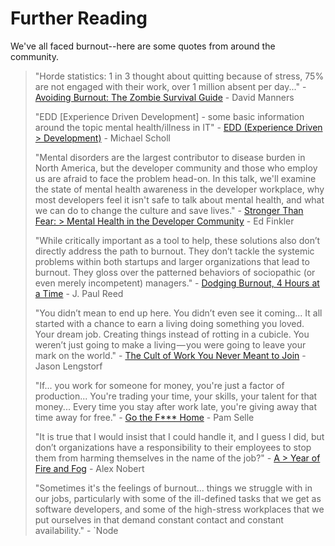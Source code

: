 Further Reading
===============

We've all faced burnout--here are some quotes from around the community.

> "Horde statistics: 1 in 3 thought about quitting because of stress, 75% are not engaged with their work, over 1 million absent per day..." - [Avoiding Burnout: The Zombie Survival Guide][1] - David Manners
>
> "EDD \[Experience Driven Development\] - some basic information around the topic mental health/illness in IT" - [EDD (Experience Driven > Development)][2] - Michael Scholl
>
> "Mental disorders are the largest contributor to disease burden in North America, but the developer community and those who employ us are afraid to face the problem head-on. In this talk, we'll examine the state of mental health awareness in the developer workplace, why most developers feel it isn't safe to talk about mental health, and what we can do to change the culture and save lives." - [Stronger Than Fear: > Mental Health in the Developer Community][3] - Ed Finkler
>
> "While critically important as a tool to help, these solutions also don’t directly address the path to burnout. They don’t tackle the systemic problems within both startups and larger organizations that lead to burnout. They gloss over the patterned behaviors of sociopathic (or even merely incompetent) managers." - [Dodging Burnout, 4 Hours at a Time][4] - J. Paul Reed
>
> "You didn’t mean to end up here. You didn’t even see it coming... It all started with a chance to earn a living doing something you loved. Your dream job. Creating things instead of rotting in a cubicle. You weren’t just going to make a living — you were going to leave your mark on the world." - [The Cult of Work You Never Meant to Join][5] - Jason Lengstorf
>
> "If... you work for someone for money, you're just a factor of production... You're trading your time, your skills, your talent for that money... Every time you stay after work late, you're giving away that time away for free." - [Go the F*** Home][6] - Pam Selle
>
> "It is true that I would insist that I could handle it, and I guess I did, but don’t organizations have a responsibility to their employees to stop them from harming themselves in the name of the job?" - [A > Year of Fire and Fog][7] - Alex Nobert
>
> "Sometimes it's the feelings of burnout... things we struggle with in our jobs, particularly with some of the ill-defined tasks that we get as software developers, and some of the high-stress workplaces that we put ourselves in that demand constant contact and constant availability." - \`Node

  [1]: https://github.com/dmanners/avoiding-burnout/blob/master/Avoiding%20Burnout.pdf
  [2]: https://speakerdeck.com/mischosch/developers-mental-health
  [3]: https://github.com/cascadiajs/2015.cascadiajs.com/issues/228
  [4]: https://medium.com/@jpaulreed/dodging-burnout-4-hours-at-a-time-965f1921e6a2
  [5]: http://lengstorf.com/overkill-cult/?utm_source=burnout-io
  [6]: https://www.youtube.com/watch?v=YBoS-svKdgs
  [7]: https://medium.com/@nobert/a-year-of-fire-and-fog-2c68f90c74e4
